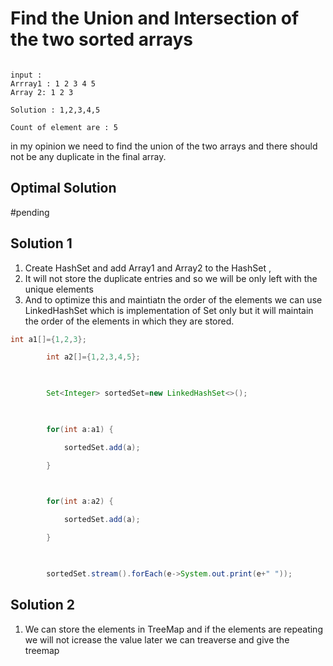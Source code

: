 # Find the Union and Intersection of the two sorted arrays

```

input :
Arrray1 : 1 2 3 4 5
Array 2: 1 2 3

Solution : 1,2,3,4,5

Count of element are : 5

```

in my opinion we need to find the union of the two arrays and there should not be any duplicate in the final array.

## Optimal Solution
#pending

## Solution 1
1. Create HashSet and add Array1 and Array2 to the HashSet ,
2. It will not store the duplicate entries and so we will be only left with the unique elements
3. And to optimize this and maintiatn the order of the elements we can use LinkedHashSet which is implementation of Set only but it will maintain the order of the elements in which they are stored.

```java
int a1[]={1,2,3};

        int a2[]={1,2,3,4,5};

  

        Set<Integer> sortedSet=new LinkedHashSet<>();

  

        for(int a:a1) {

            sortedSet.add(a);

        }

  

        for(int a:a2) {

            sortedSet.add(a);

        }

  

        sortedSet.stream().forEach(e->System.out.print(e+" "));
```


## Solution 2
1. We can store the elements in TreeMap and if the elements are repeating we will not icrease the value later we can treaverse and give the treemap

